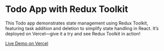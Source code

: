 # Todo App with Redux Toolkit

This Todo app demonstrates state management using Redux Toolkit, featuring task addition and deletion to simplify state handling in React. It’s deployed on Vercel—give it a try and see Redux Toolkit in action!

[Live Demo on Vercel](https://todo-with-redux-react-js.vercel.app/)
